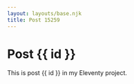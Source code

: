 ```yaml
---
layout: layouts/base.njk
title: Post 15259
---
```


# Post {{ id }}

This is post {{ id }} in my Eleventy project.
